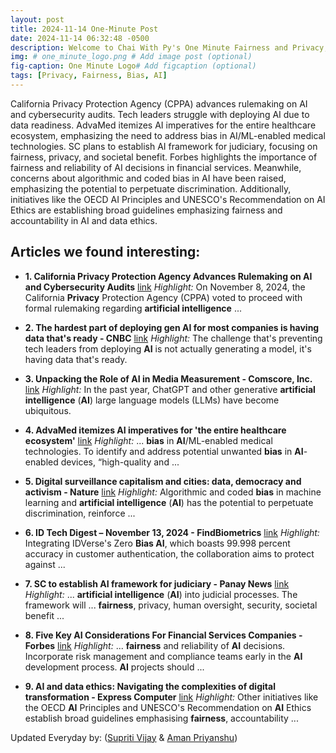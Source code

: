 ```yaml
---
layout: post
title: 2024-11-14 One-Minute Post
date: 2024-11-14 06:32:48 -0500
description: Welcome to Chai With Py's One Minute Fairness and Privacy, which aims to provide you the current happenings in the world of Fairness, Privacy, and AI.
img: # one_minute_logo.png # Add image post (optional)
fig-caption: One Minute Logo# Add figcaption (optional)
tags: [Privacy, Fairness, Bias, AI]
---
```


California Privacy Protection Agency (CPPA) advances rulemaking on AI and cybersecurity audits. Tech leaders struggle with deploying AI due to data readiness. AdvaMed itemizes AI imperatives for the entire healthcare ecosystem, emphasizing the need to address bias in AI/ML-enabled medical technologies. SC plans to establish AI framework for judiciary, focusing on fairness, privacy, and societal benefit. Forbes highlights the importance of fairness and reliability of AI decisions in financial services. Meanwhile, concerns about algorithmic and coded bias in AI have been raised, emphasizing the potential to perpetuate discrimination. Additionally, initiatives like the OECD AI Principles and UNESCO's Recommendation on AI Ethics are establishing broad guidelines emphasizing fairness and accountability in AI and data ethics.

## Articles we found interesting:

- **1. California <b>Privacy</b> Protection Agency Advances Rulemaking on <b>AI</b> and Cybersecurity Audits** [link](https://www.jdsupra.com/legalnews/california-privacy-protection-agency-8351982/)
_Highlight:_ On November 8, 2024, the California <b>Privacy</b> Protection Agency (CPPA) voted to proceed with formal rulemaking regarding <b>artificial intelligence</b>&nbsp;...

- **2. The hardest part of deploying gen <b>AI</b> for most companies is having data that&#39;s ready - CNBC** [link](https://www.cnbc.com/2024/11/13/the-hardest-part-of-deploying-gen-ai-for-most-companies.html)
_Highlight:_ The challenge that&#39;s preventing tech leaders from deploying <b>AI</b> is not actually generating a model, it&#39;s having data that&#39;s ready.

- **3. Unpacking the Role of <b>AI</b> in Media Measurement - Comscore, Inc.** [link](https://www.comscore.com/Insights/Blog/Unpacking-the-Role-of-AI-in-Media-Measurement)
_Highlight:_ In the past year, ChatGPT and other generative <b>artificial intelligence</b> (<b>AI</b>) large language models (LLMs) have become ubiquitous.

- **4. AdvaMed itemizes <b>AI</b> imperatives for &#39;the entire healthcare ecosystem&#39;** [link](https://aiin.healthcare/topics/artificial-intelligence/advamed-itemizes-ai-imperatives-entire-healthcare-ecosystem)
_Highlight:_ ... <b>bias</b> in <b>AI</b>/ML-enabled medical technologies. To identify and address potential unwanted <b>bias</b> in <b>AI</b>-enabled devices, “high-quality and&nbsp;...

- **5. Digital surveillance capitalism and cities: data, democracy and activism - Nature** [link](https://www.nature.com/articles/s41599-024-03941-2)
_Highlight:_ Algorithmic and coded <b>bias</b> in machine learning and <b>artificial intelligence</b> (<b>AI</b>) has the potential to perpetuate discrimination, reinforce&nbsp;...

- **6. ID Tech Digest – November 13, 2024 - FindBiometrics** [link](https://idtechwire.com/id-tech-digest-november-13-2024/)
_Highlight:_ Integrating IDVerse&#39;s Zero <b>Bias AI</b>, which boasts 99.998 percent accuracy in customer authentication, the collaboration aims to protect against&nbsp;...

- **7. SC to establish <b>AI</b> framework for judiciary - Panay News** [link](https://www.panaynews.net/sc-to-establish-ai-framework-for-judiciary/)
_Highlight:_ ... <b>artificial intelligence</b> (<b>AI</b>) into judicial processes. The framework will ... <b>fairness</b>, privacy, human oversight, security, societal benefit&nbsp;...

- **8. Five Key <b>AI</b> Considerations For Financial Services Companies - Forbes** [link](https://www.forbes.com/councils/forbestechcouncil/2024/11/13/five-key-ai-considerations-for-financial-services-companies/)
_Highlight:_ ... <b>fairness</b> and reliability of <b>AI</b> decisions. Incorporate risk management and compliance teams early in the <b>AI</b> development process. <b>AI</b> projects should&nbsp;...

- **9. <b>AI</b> and data ethics: Navigating the complexities of digital transformation - Express Computer** [link](https://www.expresscomputer.in/guest-blogs/ai-and-data-ethics-navigating-the-complexities-of-digital-transformation/118764/)
_Highlight:_ Other initiatives like the OECD <b>AI</b> Principles and UNESCO&#39;s Recommendation on <b>AI</b> Ethics establish broad guidelines emphasising <b>fairness</b>, accountability&nbsp;...


Updated Everyday by: (<a href="https://supritivijay.github.io/">Supriti Vijay</a> & <a href="https://amanpriyanshu.github.io/">Aman Priyanshu</a>)
